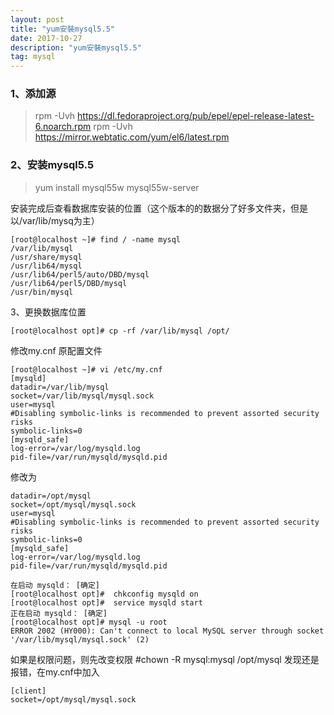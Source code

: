 ```yaml
---
layout: post
title: "yum安裝mysql5.5"
date: 2017-10-27 
description: "yum安裝mysql5.5"
tag: mysql
--- 
```


  

### 1、添加源
> rpm -Uvh https://dl.fedoraproject.org/pub/epel/epel-release-latest-6.noarch.rpm
rpm -Uvh https://mirror.webtatic.com/yum/el6/latest.rpm
 
### 2、安装mysql5.5
> yum install mysql55w mysql55w-server
 
安装完成后查看数据库安装的位置（这个版本的的数据分了好多文件夹，但是以/var/lib/mysq为主）
```shell
[root@localhost ~]# find / -name mysql
/var/lib/mysql
/usr/share/mysql
/usr/lib64/mysql
/usr/lib64/perl5/auto/DBD/mysql
/usr/lib64/perl5/DBD/mysql
/usr/bin/mysql
```

3、更换数据库位置
```shell
[root@localhost opt]# cp -rf /var/lib/mysql /opt/
```
修改my.cnf
原配置文件

```shell
[root@localhost ~]# vi /etc/my.cnf 
[mysqld]
datadir=/var/lib/mysql
socket=/var/lib/mysql/mysql.sock
user=mysql
#Disabling symbolic-links is recommended to prevent assorted security risks
symbolic-links=0
[mysqld_safe]
log-error=/var/log/mysqld.log
pid-file=/var/run/mysqld/mysqld.pid
```
修改为
```shell
datadir=/opt/mysql
socket=/opt/mysql/mysql.sock
user=mysql
#Disabling symbolic-links is recommended to prevent assorted security risks
symbolic-links=0
[mysqld_safe]
log-error=/var/log/mysqld.log
pid-file=/var/run/mysqld/mysqld.pid
```

```shell
在启动 mysqld： [确定]
[root@localhost opt]#  chkconfig mysqld on
[root@localhost opt]#  service mysqld start
正在启动 mysqld： [确定]
[root@localhost opt]# mysql -u root
ERROR 2002 (HY000): Can't connect to local MySQL server through socket '/var/lib/mysql/mysql.sock' (2)
```
如果是权限问题，则先改变权限 #chown -R mysql:mysql /opt/mysql
发现还是报错，在my.cnf中加入
```shell
[client]
socket=/opt/mysql/mysql.sock
```